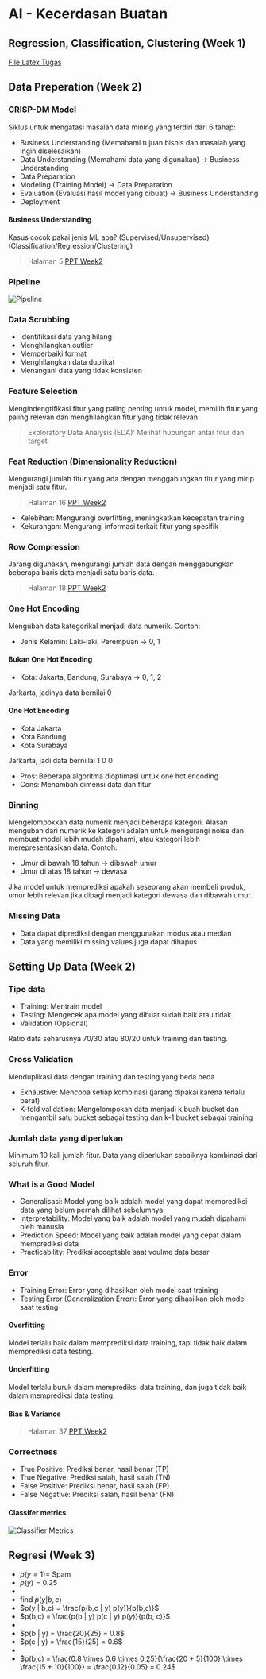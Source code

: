 # AI - Kecerdasan Buatan

## Regression, Classification, Clustering (Week 1)

[File Latex Tugas](./Tugas/TK01.tex)

## Data Preperation (Week 2) 

### CRISP-DM Model

Siklus untuk mengatasi masalah data mining yang terdiri dari 6 tahap:

- Business Understanding (Memahami tujuan bisnis dan masalah yang ingin diselesaikan)
- Data Understanding (Memahami data yang digunakan) -> Business Understanding
- Data Preparation
- Modeling (Training Model) -> Data Preparation
- Evaluation (Evaluasi hasil model yang dibuat) -> Business Understanding
- Deployment

#### Business Understanding

Kasus cocok pakai jenis ML apa? (Supervised/Unsupervised) (Classification/Regression/Clustering)

> Halaman 5 [PPT Week2](./Files/Week2.pdf)

### Pipeline

![Pipeline](./Files/Week2.png)

### Data Scrubbing

- Identifikasi data yang hilang
- Menghilangkan outlier
- Memperbaiki format
- Menghilangkan data duplikat
- Menangani data yang tidak konsisten

### Feature Selection

Mengindengtifikasi fitur yang paling penting untuk model, memilih fitur yang paling relevan dan menghilangkan fitur yang tidak relevan.

> Exploratory Data Analysis (EDA): Melihat hubungan antar fitur dan target

### Feat Reduction (Dimensionality Reduction)

Mengurangi jumlah fitur yang ada dengan menggabungkan fitur yang mirip menjadi satu fitur.

> Halaman 16 [PPT Week2](./Files/Week2.pdf)

- Kelebihan: Mengurangi overfitting, meningkatkan kecepatan training
- Kekurangan: Mengurangi informasi terkait fitur yang spesifik

### Row Compression

Jarang digunakan, mengurangi jumlah data dengan menggabungkan beberapa baris data menjadi satu baris data.

> Halaman 18 [PPT Week2](./Files/Week2.pdf)

### One Hot Encoding

Mengubah data kategorikal menjadi data numerik. Contoh:

- Jenis Kelamin: Laki-laki, Perempuan -> 0, 1

#### Bukan One Hot Encoding

- Kota: Jakarta, Bandung, Surabaya -> 0, 1, 2

Jarkarta, jadinya data bernilai 0

#### One Hot Encoding

- Kota Jakarta
- Kota Bandung
- Kota Surabaya

Jarkarta, jadi data berniilai 1 0 0 

- Pros: Beberapa algoritma dioptimasi untuk one hot encoding
- Cons: Menambah dimensi data dan fitur

### Binning

Mengelompokkan data numerik menjadi beberapa kategori. Alasan mengubah dari numerik ke kategori adalah untuk mengurangi noise dan membuat model lebih mudah dipahami, atau kategori lebih merepresentasikan data. Contoh:

- Umur di bawah 18 tahun -> dibawah umur
- Umur di atas 18 tahun -> dewasa

Jika model untuk memprediksi apakah seseorang akan membeli produk, umur lebih relevan jika dibagi menjadi kategori dewasa dan dibawah umur.

### Missing Data

- Data dapat diprediksi dengan menggunakan modus atau median
- Data yang memiliki missing values juga dapat dihapus

## Setting Up Data (Week 2)

### Tipe data

- Training: Mentrain model
- Testing: Mengecek apa model yang dibuat sudah baik atau tidak
- Validation (Opsional)

Ratio data seharusnya 70/30 atau 80/20 untuk training dan testing.

### Cross Validation

Menduplikasi data dengan training dan testing yang beda beda

- Exhaustive: Mencoba setiap kombinasi (jarang dipakai karena terlalu berat)
- K-fold validation: Mengelompokan data menjadi k buah bucket dan mengambil satu bucket sebagai testing dan k-1 bucket sebagai training

### Jumlah data yang diperlukan

Minimum 10 kali jumlah fitur. Data yang diperlukan sebaiknya kombinasi dari seluruh fitur.

### What is a Good Model

- Generalisasi: Model yang baik adalah model yang dapat memprediksi data yang belum pernah dilihat sebelumnya
- Interpretability: Model yang baik adalah model yang mudah dipahami oleh manusia
- Prediction Speed: Model yang baik adalah model yang cepat dalam memprediksi data
- Practicability: Prediksi acceptable saat voulme data besar

### Error

- Training Error: Error yang dihasilkan oleh model saat training
- Testing Error (Generalization Error): Error yang dihasilkan oleh model saat testing

#### Overfitting

Model terlalu baik dalam memprediksi data training, tapi tidak baik dalam memprediksi data testing.

#### Underfitting

Model terlalu buruk dalam memprediksi data training, dan juga tidak baik dalam memprediksi data testing.

#### Bias & Variance

> Halaman 37 [PPT Week2](./Files/Week2.pdf)

### Correctness

- True Positive: Prediksi benar, hasil benar (TP)
- True Negative: Prediksi salah, hasil salah (TN)
- False Positive: Prediksi benar, hasil salah (FP)
- False Negative: Prediksi salah, hasil benar (FN)

#### Classifer metrics

![Classifier Metrics](./Files/Week2a.png)

## Regresi (Week 3)

- $p(y = 1) =$ Spam
- $p(y) = 0.25$ 
- 
- find $p(y | b,c)$
- $p(y | b,c) = \frac{p(b,c | y) p(y)}{p(b,c)}$
- $p(b,c) = \frac{p(b | y) p(c | y) p(y)}{p(b, c)}$
- 
- $p(b | y) = \frac{20}{25} = 0.8$
- $p(c | y) = \frac{15}{25} = 0.6$
- 
- $p(b,c) = \frac{0.8 \times 0.6 \times 0.25}{\frac{20 + 5}{100} \times \frac{15 + 10}{100}} = \frac{0.12}{0.05} = 0.24$